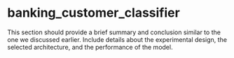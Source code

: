 # banking_customer_classifier
This section should provide a brief summary and conclusion similar to the one we discussed earlier. Include details about the experimental design, the selected architecture, and the performance of the model.
